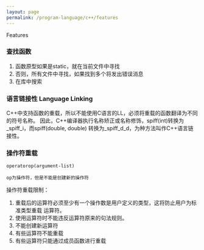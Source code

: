 ```yaml
---
layout: page
permalink: /program-language/c++/features
---
```


Features

### 查找函数
1. 函数原型如果是static，就在当前文件中寻找
2. 否则，所有文件中寻找，如果找到多个将发出错误消息
3. 在库中搜索

### 语言链接性 Language Linking
C++中支持函数的重载，所以不能使用C语言的LL，必须将重载的函数翻译为不同的符号名称。
因此，C++编译器执行名称矫正或名称修饰，spiff(int)转换为_spiff_i，而spiff(double, double)
转换为_spiff_d_d，为种方法叫作C++语言链接性。

### 操作符重载

    operatorop(argument-list)

    op为操作符，但是不能是创建新的操作符

操作符重载限制：
1. 重载后的运算符必须至少有一个操作数是用户定义的类型，这将防止用户为标准类型重载
    运算符。
2. 使用运算符时不能违反运算符原来的句法规则。
3. 不能创建新运算符
4. 有些运算符不能重载
5. 有些运算符只能通过成员函数进行重载
